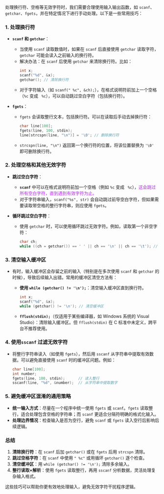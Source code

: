 处理换行符、空格等无效字符时，我们需要合理使用输入输出函数，如 `scanf`、`getchar`、`fgets`，并在特定情况下进行手动处理。以下是一些常用技巧：

### 1. **处理换行符**

- **`scanf` 和 `getchar`**：
  - 当使用 `scanf` 读取数值时，如果在 `scanf` 后直接使用 `getchar` 读取字符，`getchar` 可能会读入之前输入的换行符。
  - 解决办法：在 `scanf` 后使用 `getchar` 来清除换行符。比如：
    ```c
    int x;
    scanf("%d", &x);
    getchar(); // 清除换行符
    ```
  - 对于字符输入（如 `scanf(" %c", &ch);`），在格式说明符前加上一个空格（`%c` 变成 ` %c`），可以自动跳过空白字符（包括换行符）。

- **`fgets`**：
  - `fgets` 会读取整行文本，包括换行符。可以在读取后手动去掉换行符：
    ```c
    char line[100];
    fgets(line, 100, stdin);
    line[strcspn(line, "\n")] = '\0'; // 删除换行符
    ```
  - `strcspn(line, "\n")` 返回第一个换行符的位置，将该位置替换为 `'\0'` 即可删除换行符。

### 2. **处理空格和其他无效字符**

- **跳过空白字符**：
  - **`scanf`** 中可以在格式说明符前加一个空格（例如 `%c` 变成 ` %c`），<font color="#b228e6">这会跳过所有空白字符，直到遇到有效字符为止。</font>
  - 对于字符串输入，`scanf("%s", str)` 会自动跳过前导空白字符，但如果需要读取带空格的整行字符串，则应使用 `fgets`。

- **循环跳过空白字符**：
  - 使用 `getchar` 时，可以使用循环跳过无效字符。例如，读取第一个非空字符：
    ```c
    char ch;
    while ((ch = getchar()) == ' ' || ch == '\n' || ch == '\t'); // 跳过空格、换行、制表符
    ```

### 3. **清空输入缓冲区**

- 有时，输入缓冲区会存留之前的输入（特别是在多次使用 `scanf` 和 `getchar` 的时候），导致后续输入出错。常用的缓冲区清空方法有：

  - **使用 `while (getchar() != '\n');`**：清空输入缓冲区直到换行符。
    ```c
    int x;
    scanf("%d", &x);
    while (getchar() != '\n'); // 清空缓冲区
    ```
  
  - **`fflush(stdin);`**（仅适用于某些编译器，如 Windows 系统的 Visual Studio）：清除输入缓冲区。但 `fflush(stdin)` 在 C 标准中未定义，跨平台不推荐使用。

### 4. **使用`sscanf` 过滤无效字符**

- 将整行字符串读入（如使用 `fgets`），然后用 `sscanf` 从字符串中提取有效数据，可以避免直接使用 `scanf` 时的缓冲区问题。例如：
  ```c
  char line[100];
  int number;
  fgets(line, 100, stdin);      // 读入整行
  sscanf(line, "%d", &number);  // 从字符串中提取数字
  ```

### 5. **避免缓冲区混淆的通用策略**

- **统一输入方式**：尽量在一个程序中统一使用 `fgets` 或 `scanf`。`fgets` 读取整行，适合处理包含空格的字符串；而 `scanf` 更适合分隔符明确的格式化输入。
- **处理边界情况**：检查输入是否为空行，避免 `scanf` 或 `fgets` 读入空行后影响后续逻辑。

### 总结

1. **清除换行符**：在 `scanf` 后加 `getchar()` 或在 `fgets` 后用 `strcspn` 清除。
2. **跳过空格字符**：在 `scanf` 中使用 `" %c"` 或用循环 `getchar()` 逐个检查。
3. **清空缓冲区**：用 `while (getchar() != '\n');` 清除多余输入。
4. **整行读取+解析**：使用 `fgets` 读取整行，再用 `sscanf` 分析数据，灵活处理复杂输入格式。

这些技巧可以帮助你更有效地处理输入，避免无效字符干扰程序逻辑。